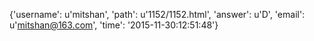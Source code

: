 {'username': u'mitshan', 'path': u'1152/1152.html', 'answer': u'D', 'email': u'mitshan@163.com', 'time': '2015-11-30:12:51:48'}